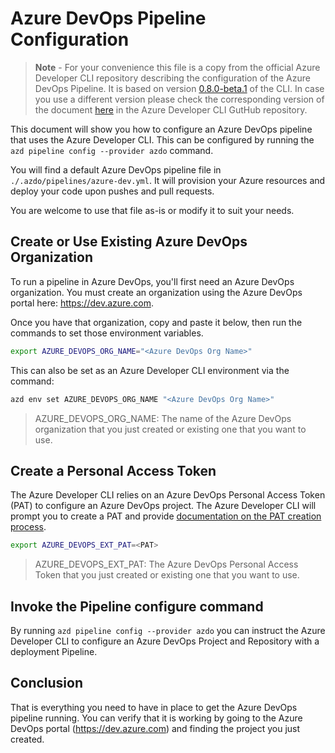 # Azure DevOps Pipeline Configuration

> **Note** - For your convenience this file is a copy from the official Azure Developer CLI repository describing the configuration of the Azure DevOps Pipeline. It is based on version [0.8.0-beta.1](https://github.com/Azure/azure-dev/releases/tag/azure-dev-cli_0.8.0-beta.1) of the CLI. In case you use a different version please check the corresponding version of the document [here](https://github.com/lechnerc77/app-service-javascript-sap-cloud-sdk-quickstart/tree/main/.azdo/pipelines) in the Azure Developer CLI GutHub repository.

This document will show you how to configure an Azure DevOps pipeline that uses the Azure Developer CLI. This can be configured by running the  `azd pipeline config --provider azdo` command.

You will find a default Azure DevOps pipeline file in `./.azdo/pipelines/azure-dev.yml`. It will provision your Azure resources and deploy your code upon pushes and pull requests.

You are welcome to use that file as-is or modify it to suit your needs.

## Create or Use Existing Azure DevOps Organization

To run a pipeline in Azure DevOps, you'll first need an Azure DevOps organization. You must create an organization using the Azure DevOps portal here: https://dev.azure.com.

Once you have that organization, copy and paste it below, then run the commands to set those environment variables.

```bash
export AZURE_DEVOPS_ORG_NAME="<Azure DevOps Org Name>"
```

This can also be set as an Azure Developer CLI environment via the command:

```bash
azd env set AZURE_DEVOPS_ORG_NAME "<Azure DevOps Org Name>"
```
> AZURE_DEVOPS_ORG_NAME: The name of the Azure DevOps organization that you just created or existing one that you want to use.

## Create a Personal Access Token

The Azure Developer CLI relies on an Azure DevOps Personal Access Token (PAT) to configure an Azure DevOps project. The Azure Developer CLI will prompt you to create a PAT and provide [documentation on the PAT creation process](https://aka.ms/azure-dev/azdo-pat).


```bash
export AZURE_DEVOPS_EXT_PAT=<PAT>
```
> AZURE_DEVOPS_EXT_PAT: The Azure DevOps Personal Access Token that you just created or existing one that you want to use.

## Invoke the Pipeline configure command

By running `azd pipeline config --provider azdo` you can instruct the Azure Developer CLI to configure an Azure DevOps Project and Repository with a deployment Pipeline.

## Conclusion

That is everything you need to have in place to get the Azure DevOps pipeline running. You can verify that it is working by going to the Azure DevOps portal (https://dev.azure.com) and finding the project you just created.
